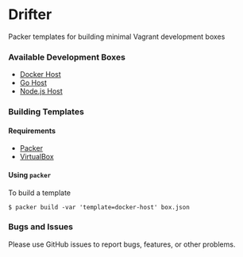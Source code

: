 # Drifter

Packer templates for building minimal Vagrant development boxes

### Available Development Boxes

- [Docker Host](https://app.vagrantup.com/bknight/boxes/docker-host)
- [Go Host](https://app.vagrantup.com/bknight/boxes/go-host)
- [Node.js Host](https://app.vagrantup.com/bknight/boxes/nodejs-host)

### Building Templates

#### Requirements

- [Packer](https://www.packer.io/)
- [VirtualBox](https://www.virtualbox.org/)

#### Using `packer`

To build a template

```
$ packer build -var 'template=docker-host' box.json
```

### Bugs and Issues

Please use GitHub issues to report bugs, features, or other problems.
